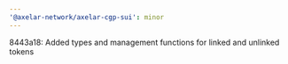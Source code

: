 ```yaml
---
'@axelar-network/axelar-cgp-sui': minor
---
```


8443a18: Added types and management functions for linked and unlinked tokens
